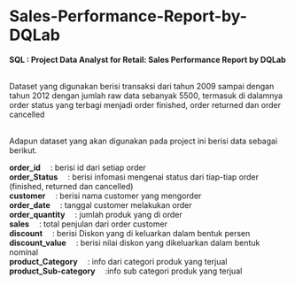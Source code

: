 # Sales-Performance-Report-by-DQLab
<b>SQL : Project Data Analyst for Retail: Sales Performance Report by DQLab</b><br><br>

Dataset yang digunakan berisi transaksi dari tahun 2009 sampai dengan tahun 2012 dengan jumlah raw data sebanyak 5500, termasuk di dalamnya order status yang terbagi menjadi order finished, order returned dan order cancelled<br><br>

Adapun dataset yang akan digunakan pada project ini berisi data sebagai berikut.<br>

<b>order_id</b>&emsp;              : berisi id dari setiap order <br>
<b>order_Status</b>&emsp;          : berisi infomasi mengenai status dari tiap-tiap order (finished, returned dan cancelled)<br>
<b>customer</b>&emsp;              : berisi nama customer yang mengorder<br>
<b>order_date</b>&emsp;            : tanggal customer melakukan order<br>
<b>order_quantity</b>&emsp;        : jumlah produk yang di order<br>
<b>sales</b>&emsp;                 : total penjulan dari order customer<br>
<b>discount</b>&emsp;              : berisi Diskon yang di keluarkan dalam bentuk persen<br>
<b>discount_value</b>&emsp;        : berisi nilai diskon yang dikeluarkan dalam bentuk nominal<br>
<b>product_Category</b>&emsp;      : info dari categori produk yang terjual<br>
<b>product_Sub-category</b>&emsp;  :info sub categori produk yang terjual<br>
